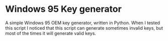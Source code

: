 # Windows 95 Key generator
A simple Windows 95 OEM key generator, written in Python. When I tested this script I noticed that this script can generate sometimes invalid keys, but most of the times it will generate valid keys.
